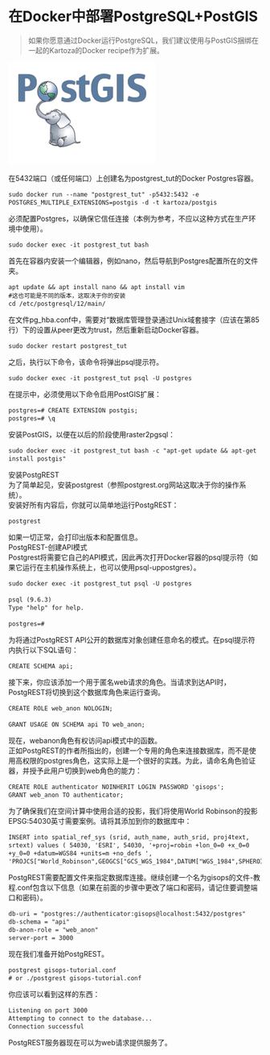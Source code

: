 # 在Docker中部署PostgreSQL+PostGIS

> 如果你愿意通过Docker运行PostgreSQL，我们建议使用与PostGIS捆绑在一起的Kartoza的Docker recipe作为扩展。

![PostGIS](./postgis/20200918084130684.png)

在5432端口（或任何端口）上创建名为postgrest_tut的Docker Postgres容器。

```
sudo docker run --name "postgrest_tut" -p5432:5432 -e POSTGRES_MULTIPLE_EXTENSIONS=postgis -d -t kartoza/postgis
```

必须配置Postgres，以确保它信任连接（本例为参考，不应以这种方式在生产环境中使用）。

```
sudo docker exec -it postgrest_tut bash
```

首先在容器内安装一个编辑器，例如nano，然后导航到Postgres配置所在的文件夹。

```
apt update && apt install nano && apt install vim
#这也可能是不同的版本，这取决于你的安装
cd /etc/postgresql/12/main/
```

在文件pg_hba.conf中，需要对“数据库管理登录通过Unix域套接字（应该在第85行）下的设置从peer更改为trust，然后重新启动Docker容器。

```
sudo docker restart postgrest_tut
```

之后，执行以下命令，该命令将弹出psql提示符。

```
sudo docker exec -it postgrest_tut psql -U postgres
```

在提示中，必须使用以下命令启用PostGIS扩展：

```
postgres=# CREATE EXTENSION postgis;
postgres=# \q
```

安装PostGIS，以便在以后的阶段使用raster2pgsql：

```
sudo docker exec -it postgrest_tut bash -c "apt-get update && apt-get install postgis"
```

安装PostgREST  
为了简单起见，安装postgrest（参照postgrest.org网站这取决于你的操作系统）。  
安装好所有内容后，你就可以简单地运行PostgREST：

```
postgrest
```

如果一切正常，会打印出版本和配置信息。  
PostgREST-创建API模式  
Postgrest将需要它自己的API模式，因此再次打开Docker容器的psql提示符（如果它运行在主机操作系统上，也可以使用psql-uppostgres）。

```
sudo docker exec -it postgrest_tut psql -U postgres

psql (9.6.3)
Type "help" for help.

postgres=#
```

为将通过PostgREST API公开的数据库对象创建任意命名的模式。在psql提示符内执行以下SQL语句：

```
CREATE SCHEMA api;
```

接下来，你应该添加一个用于匿名web请求的角色。当请求到达API时，PostgREST将切换到这个数据库角色来运行查询。

```
CREATE ROLE web_anon NOLOGIN;

GRANT USAGE ON SCHEMA api TO web_anon;
```

现在，webanon角色有权访问api模式中的函数。  
正如PostgREST的作者所指出的，创建一个专用的角色来连接数据库，而不是使用高权限的postgres角色，这实际上是一个很好的实践。为此，请命名角色验证器，并授予此用户切换到web角色的能力：

```
CREATE ROLE authenticator NOINHERIT LOGIN PASSWORD 'gisops';
GRANT web_anon TO authenticator;
```

为了确保我们在空间计算中使用合适的投影，我们将使用World Robinson的投影EPSG:54030英寸需要案例。请将其添加到你的数据库中：

```
INSERT into spatial_ref_sys (srid, auth_name, auth_srid, proj4text, srtext) values ( 54030, 'ESRI', 54030, '+proj=robin +lon_0=0 +x_0=0 +y_0=0 +datum=WGS84 +units=m +no_defs ', 'PROJCS["World_Robinson",GEOGCS["GCS_WGS_1984",DATUM["WGS_1984",SPHEROID["WGS_1984",6378137,298.257223563]],PRIMEM["Greenwich",0],UNIT["Degree",0.017453292519943295]],PROJECTION["Robinson"],PARAMETER["False_Easting",0],PARAMETER["False_Northing",0],PARAMETER["Central_Meridian",0],UNIT["Meter",1],AUTHORITY["EPSG","54030"]]');
```

PostgREST需要配置文件来指定数据库连接。继续创建一个名为gisops的文件-教程.conf包含以下信息（如果在前面的步骤中更改了端口和密码，请记住要调整端口和密码）。

```
db-uri = "postgres://authenticator:gisops@localhost:5432/postgres"
db-schema = "api"
db-anon-role = "web_anon"
server-port = 3000
```

现在我们准备开始PostgREST。

```
postgrest gisops-tutorial.conf
# or ./postgrest gisops-tutorial.conf
```

你应该可以看到这样的东西：

```
Listening on port 3000
Attempting to connect to the database...
Connection successful
```

PostgREST服务器现在可以为web请求提供服务了。
